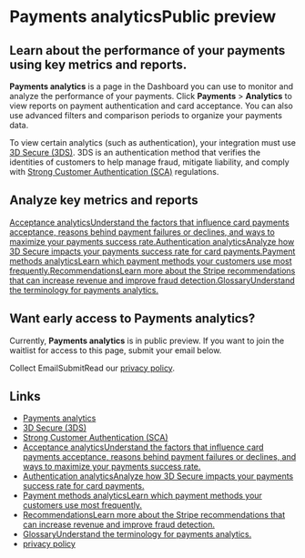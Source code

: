 # Payments analyticsPublic preview

## Learn about the performance of your payments using key metrics and reports.

**Payments analytics** is a page in the Dashboard you can use to monitor and
analyze the performance of your payments. Click **Payments** > **Analytics** to
view reports on payment authentication and card acceptance. You can also use
advanced filters and comparison periods to organize your payments data.

To view certain analytics (such as authentication), your integration must use
[3D Secure (3DS)](https://docs.stripe.com/payments/3d-secure). 3DS is an
authentication method that verifies the identities of customers to help manage
fraud, mitigate liability, and comply with [Strong Customer Authentication
(SCA)](https://docs.stripe.com/strong-customer-authentication) regulations.

## Analyze key metrics and reports

[Acceptance analyticsUnderstand the factors that influence card payments
acceptance, reasons behind payment failures or declines, and ways to maximize
your payments success
rate.](https://docs.stripe.com/payments/analytics/acceptance)[Authentication
analyticsAnalyze how 3D Secure impacts your payments success rate for card
payments.](https://docs.stripe.com/payments/analytics/authentication)[Payment
methods analyticsLearn which payment methods your customers use most
frequently.](https://docs.stripe.com/payments/analytics/payment-methods)[RecommendationsLearn
more about the Stripe recommendations that can increase revenue and improve
fraud
detection.](https://docs.stripe.com/payments/analytics/recommendations)[GlossaryUnderstand
the terminology for payments
analytics.](https://docs.stripe.com/payments/analytics/glossary)
## Want early access to Payments analytics?

Currently, **Payments analytics** is in public preview. If you want to join the
waitlist for access to this page, submit your email below.

Collect EmailSubmitRead our [privacy policy](https://stripe.com/privacy).

## Links

- [Payments analytics](https://dashboard.stripe.com/acceptance)
- [3D Secure (3DS)](https://docs.stripe.com/payments/3d-secure)
- [Strong Customer Authentication
(SCA)](https://docs.stripe.com/strong-customer-authentication)
- [Acceptance analyticsUnderstand the factors that influence card payments
acceptance, reasons behind payment failures or declines, and ways to maximize
your payments success
rate.](https://docs.stripe.com/payments/analytics/acceptance)
- [Authentication analyticsAnalyze how 3D Secure impacts your payments success
rate for card
payments.](https://docs.stripe.com/payments/analytics/authentication)
- [Payment methods analyticsLearn which payment methods your customers use most
frequently.](https://docs.stripe.com/payments/analytics/payment-methods)
- [RecommendationsLearn more about the Stripe recommendations that can increase
revenue and improve fraud
detection.](https://docs.stripe.com/payments/analytics/recommendations)
- [GlossaryUnderstand the terminology for payments
analytics.](https://docs.stripe.com/payments/analytics/glossary)
- [privacy policy](https://stripe.com/privacy)
